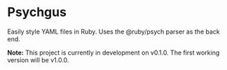 # Psychgus
Easily style YAML files in Ruby. Uses the @ruby/psych parser as the back end.

**Note:** This project is currently in development on v0.1.0. The first working version will be v1.0.0.
